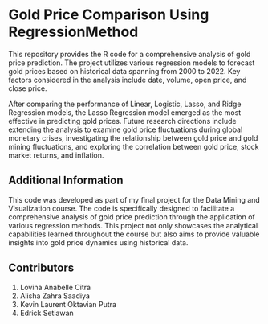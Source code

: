 # Gold Price Comparison Using RegressionMethod
This repository provides the R code for a comprehensive analysis of gold price prediction. The project utilizes various regression models to forecast gold prices based on historical data spanning from 2000 to 2022. Key factors considered in the analysis include date, volume, open price, and close price.

After comparing the performance of Linear, Logistic, Lasso, and Ridge Regression models, the Lasso Regression model emerged as the most effective in predicting gold prices. Future research directions include extending the analysis to examine gold price fluctuations during global monetary crises, investigating the relationship between gold price and gold mining fluctuations, and exploring the correlation between gold price, stock market returns, and inflation.

## Additional Information
This code was developed as part of my final project for the Data Mining and Visualization course. The code is specifically designed to facilitate a comprehensive analysis of gold price prediction through the application of various regression methods. This project not only showcases the analytical capabilities learned throughout the course but also aims to provide valuable insights into gold price dynamics using historical data.

## Contributors
1. Lovina Anabelle Citra  
2. Alisha Zahra Saadiya  
3. Kevin Laurent Oktavian Putra  
4. Edrick Setiawan
